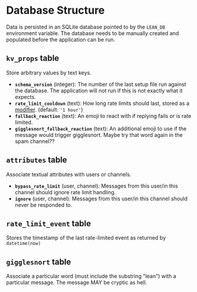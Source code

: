 # Database Structure

Data is persisted in an SQLite database pointed to by the `LEAN_DB` environment variable. The database needs to be manually created and populated before the application can be run.

## `kv_props` table

Store arbitrary values by text keys.

- **`schema_version`** (integer): The number of the last setup file run against the database. The application will not run if this is not exactly what it expects.
- **`rate_limit_cooldown`** (text): How long rate limits should last, stored as a [modifier](https://sqlite.org/lang_datefunc.html#modifiers). (default: `'1 hour'`)
- **`fallback_reaction`** (text): An emoji to react with if replying fails or is rate limited.
- **`gigglesnort_fallback_reaction`** (text): An additional emoji to use if the message would trigger gigglesnort. Maybe try that word again in the spam channel??

## `attributes` table

Associate textual attributes with users or channels.

- **`bypass_rate_limit`** (user, channel): Messages from this user/in this channel should ignore rate limit handling.
- **`ignore`** (user, channel): Messages from this user/in this channel should never be responded to.

## `rate_limit_event` table

Stores the timestamp of the last rate-limited event as returned by `datetime(now)`

## `gigglesnort` table

Associate a particular word (must include the substring "lean") with a particular message. The message MAY be cryptic as hell.
